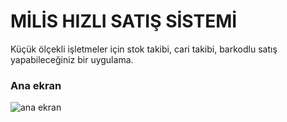 # MİLİS HIZLI SATIŞ SİSTEMİ

Küçük ölçekli işletmeler için stok takibi, cari takibi, barkodlu satış yapabileceğiniz bir uygulama.

### Ana ekran
![ana ekran](https://mls.akdeniz.edu.tr/git/mamoo/mhss/src/branch/master/screenshots/mhss-ana-ekran.png?raw=true)